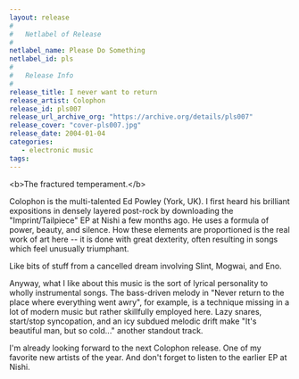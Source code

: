 ```yaml
---
layout: release
#
#   Netlabel of Release
#
netlabel_name: Please Do Something
netlabel_id: pls
#
#   Release Info
#
release_title: I never want to return
release_artist: Colophon
release_id: pls007
release_url_archive_org: "https://archive.org/details/pls007"
release_cover: "cover-pls007.jpg"
release_date: 2004-01-04
categories:
   - electronic music
tags:
---
```

&lt;b&gt;The fractured temperament.&lt;/b&gt;

Colophon is the multi-talented Ed Powley (York, UK). I first heard his brilliant expositions in densely layered post-rock by downloading the "Imprint/Tailpiece" EP at Nishi a few months ago. He uses a formula of power, beauty, and silence. How these elements are proportioned is the real work of art here -- it is done with great dexterity, often resulting in songs which feel unusually triumphant.

Like bits of stuff from a cancelled dream involving Slint, Mogwai, and Eno.

Anyway, what I like about this music is the sort of lyrical personality to wholly instrumental songs. The bass-driven melody in "Never return to the place where everything went awry", for example, is a technique missing in a lot of modern music but rather skillfully employed here. Lazy snares, start/stop syncopation, and an icy subdued melodic drift make "It's beautiful man, but so cold..." another standout track.

I'm already looking forward to the next Colophon release. One of my favorite new artists of the year. And don't forget to listen to the earlier EP at Nishi.